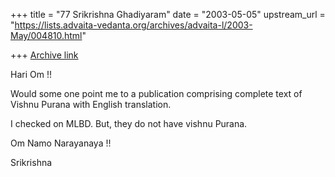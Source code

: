 +++
title = "77 Srikrishna Ghadiyaram"
date = "2003-05-05"
upstream_url = "https://lists.advaita-vedanta.org/archives/advaita-l/2003-May/004810.html"

+++
[Archive link](https://lists.advaita-vedanta.org/archives/advaita-l/2003-May/004810.html)

Hari Om !!

Would some one point me to a publication comprising complete text of Vishnu
Purana with English translation.

I checked on MLBD. But, they do not have vishnu Purana.

Om Namo Narayanaya !!

Srikrishna

